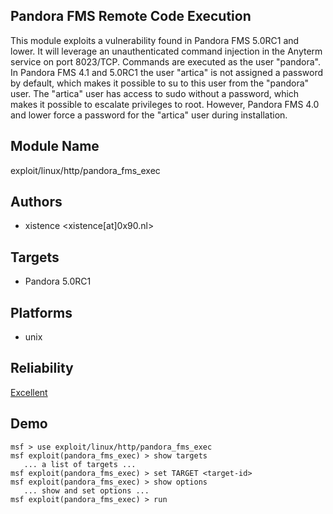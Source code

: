 ## Pandora FMS Remote Code Execution

This module exploits a vulnerability found in Pandora FMS 
5.0RC1 and lower. It will leverage an unauthenticated 
command injection in the Anyterm service on port 8023/TCP. 
Commands are executed as the user "pandora". In Pandora FMS 
4.1 and 5.0RC1 the user "artica" is not assigned a password 
by default, which makes it possible to su to this user from 
the "pandora" user. The "artica" user has access to sudo 
without a password, which makes it possible to escalate 
privileges to root. However, Pandora FMS 4.0 and lower force 
a password for the "artica" user during installation.


## Module Name
exploit/linux/http/pandora_fms_exec

## Authors
* xistence <xistence[at]0x90.nl>




## Targets
* Pandora 5.0RC1


## Platforms
* unix

## Reliability
[Excellent](https://github.com/rapid7/metasploit-framework/wiki/Exploit-Ranking)

## Demo

```
msf > use exploit/linux/http/pandora_fms_exec
msf exploit(pandora_fms_exec) > show targets
   ... a list of targets ...
msf exploit(pandora_fms_exec) > set TARGET <target-id>
msf exploit(pandora_fms_exec) > show options
   ... show and set options ...
msf exploit(pandora_fms_exec) > run
```
    
    
